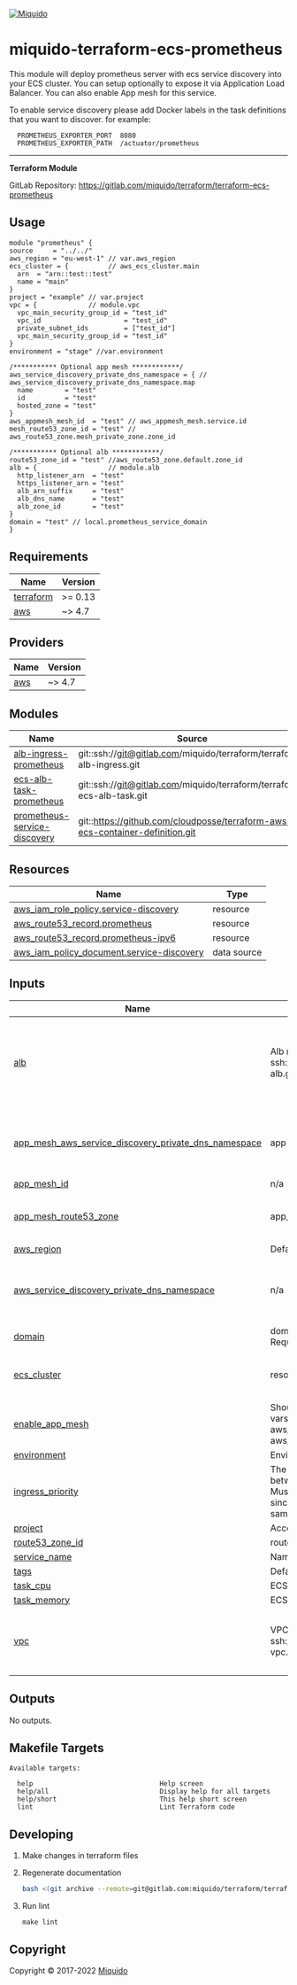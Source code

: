 <!-- This file was automatically generated by the `build-harness`. Make all changes to `README.yaml` and run `make readme` to rebuild this file. -->
[![Miquido][logo]](https://www.miquido.com/)

# miquido-terraform-ecs-prometheus
This module will deploy prometheus server with ecs service discovery into your ECS cluster.
You can setup optionally to expose it via Application Load Balancer. You can also enable App mesh for this service.

To enable service discovery please add Docker labels in the task definitions that you want to discover.
for example:
```hcl
  PROMETHEUS_EXPORTER_PORT  8080
  PROMETHEUS_EXPORTER_PATH  /actuator/prometheus
```
---
**Terraform Module**


GitLab Repository: https://gitlab.com/miquido/terraform/terraform-ecs-prometheus

## Usage

```hcl
module "prometheus" {
source     = "../../"
aws_region = "eu-west-1" // var.aws_region
ecs_cluster = {          // aws_ecs_cluster.main
  arn  = "arn::test::test"
  name = "main"
}
project = "example" // var.project
vpc = {             // module.vpc
  vpc_main_security_group_id = "test_id"
  vpc_id                     = "test_id"
  private_subnet_ids         = ["test_id"]
  vpc_main_security_group_id = "test_id"
}
environment = "stage" //var.environment

/*********** Optional app mesh ************/
aws_service_discovery_private_dns_namespace = { // aws_service_discovery_private_dns_namespace.map
  name        = "test"
  id          = "test"
  hosted_zone = "test"
}
aws_appmesh_mesh_id  = "test" // aws_appmesh_mesh.service.id
mesh_route53_zone_id = "test" // aws_route53_zone.mesh_private_zone.zone_id

/*********** Optional alb ************/
route53_zone_id = "test" //aws_route53_zone.default.zone_id
alb = {                  // module.alb
  http_listener_arn  = "test"
  https_listener_arn = "test"
  alb_arn_suffix     = "test"
  alb_dns_name       = "test"
  alb_zone_id        = "test"
}
domain = "test" // local.prometheus_service_domain
}
```
<!-- markdownlint-disable -->
## Requirements

| Name | Version |
|------|---------|
| <a name="requirement_terraform"></a> [terraform](#requirement\_terraform) | >= 0.13 |
| <a name="requirement_aws"></a> [aws](#requirement\_aws) | ~> 4.7 |

## Providers

| Name | Version |
|------|---------|
| <a name="provider_aws"></a> [aws](#provider\_aws) | ~> 4.7 |

## Modules

| Name | Source | Version |
|------|--------|---------|
| <a name="module_alb-ingress-prometheus"></a> [alb-ingress-prometheus](#module\_alb-ingress-prometheus) | git::ssh://git@gitlab.com/miquido/terraform/terraform-alb-ingress.git | 3.1.18 |
| <a name="module_ecs-alb-task-prometheus"></a> [ecs-alb-task-prometheus](#module\_ecs-alb-task-prometheus) | git::ssh://git@gitlab.com/miquido/terraform/terraform-ecs-alb-task.git | 5.6.26 |
| <a name="module_prometheus-service-discovery"></a> [prometheus-service-discovery](#module\_prometheus-service-discovery) | git::https://github.com/cloudposse/terraform-aws-ecs-container-definition.git | 0.58.1 |

## Resources

| Name | Type |
|------|------|
| [aws_iam_role_policy.service-discovery](https://registry.terraform.io/providers/hashicorp/aws/latest/docs/resources/iam_role_policy) | resource |
| [aws_route53_record.prometheus](https://registry.terraform.io/providers/hashicorp/aws/latest/docs/resources/route53_record) | resource |
| [aws_route53_record.prometheus-ipv6](https://registry.terraform.io/providers/hashicorp/aws/latest/docs/resources/route53_record) | resource |
| [aws_iam_policy_document.service-discovery](https://registry.terraform.io/providers/hashicorp/aws/latest/docs/data-sources/iam_policy_document) | data source |

## Inputs

| Name | Description | Type | Default | Required |
|------|-------------|------|---------|:--------:|
| <a name="input_alb"></a> [alb](#input\_alb) | Alb module from ssh://git@gitlab.com/miquido/terraform/terraform-alb.git | <pre>object({<br>    http_listener_arn  = string<br>    https_listener_arn = string<br>    alb_arn_suffix     = string<br>    alb_dns_name       = string<br>    alb_zone_id        = string<br>  })</pre> | `null` | no |
| <a name="input_app_mesh_aws_service_discovery_private_dns_namespace"></a> [app\_mesh\_aws\_service\_discovery\_private\_dns\_namespace](#input\_app\_mesh\_aws\_service\_discovery\_private\_dns\_namespace) | app mesh private DNS namespace | <pre>object({<br>    name        = string<br>    id          = string<br>    hosted_zone = string<br>  })</pre> | `null` | no |
| <a name="input_app_mesh_id"></a> [app\_mesh\_id](#input\_app\_mesh\_id) | n/a | `string` | `null` | no |
| <a name="input_app_mesh_route53_zone"></a> [app\_mesh\_route53\_zone](#input\_app\_mesh\_route53\_zone) | app\_mesh route zone to create service entry | <pre>object({<br>    id   = string<br>    name = string<br>  })</pre> | `null` | no |
| <a name="input_aws_region"></a> [aws\_region](#input\_aws\_region) | Default AWS Region | `string` | n/a | yes |
| <a name="input_aws_service_discovery_private_dns_namespace"></a> [aws\_service\_discovery\_private\_dns\_namespace](#input\_aws\_service\_discovery\_private\_dns\_namespace) | n/a | <pre>object({<br>    name        = string<br>    id          = string<br>    hosted_zone = string<br>  })</pre> | `null` | no |
| <a name="input_domain"></a> [domain](#input\_domain) | domain under which prometheus will be available. Required when alb is used | `string` | `null` | no |
| <a name="input_ecs_cluster"></a> [ecs\_cluster](#input\_ecs\_cluster) | resource aws\_ecs\_cluster where to deploy service | <pre>object({<br>    arn  = string<br>    name = string<br>  })</pre> | n/a | yes |
| <a name="input_enable_app_mesh"></a> [enable\_app\_mesh](#input\_enable\_app\_mesh) | Should appmesh resources be created. Required vars: aws\_service\_discovery\_private\_dns\_namespace, aws\_appmesh\_mesh\_id, mesh\_route53\_zone\_id | `bool` | `true` | no |
| <a name="input_environment"></a> [environment](#input\_environment) | Environment name | `any` | n/a | yes |
| <a name="input_ingress_priority"></a> [ingress\_priority](#input\_ingress\_priority) | The priority for the rules without authentication, between 1 and 50000 (1 being highest priority). Must be different from `authenticated_priority` since a listener can't have multiple rules with the same priority | `number` | `89` | no |
| <a name="input_project"></a> [project](#input\_project) | Account/Project Name | `string` | n/a | yes |
| <a name="input_route53_zone_id"></a> [route53\_zone\_id](#input\_route53\_zone\_id) | route id to create prometheus entry | `string` | `null` | no |
| <a name="input_service_name"></a> [service\_name](#input\_service\_name) | Name under which service will be deployed | `string` | `"prometheus"` | no |
| <a name="input_tags"></a> [tags](#input\_tags) | Default tags to apply on all created resources | `map(string)` | `{}` | no |
| <a name="input_task_cpu"></a> [task\_cpu](#input\_task\_cpu) | ECS task cpu for prometheus | `number` | `256` | no |
| <a name="input_task_memory"></a> [task\_memory](#input\_task\_memory) | ECS task memory for prometheus | `number` | `512` | no |
| <a name="input_vpc"></a> [vpc](#input\_vpc) | VPC module ssh://git@gitlab.com/miquido/terraform/terraform-vpc.git | <pre>object({<br>    vpc_main_security_group_id = string<br>    vpc_id                     = string<br>    private_subnet_ids         = list(string)<br>  })</pre> | n/a | yes |

## Outputs

No outputs.
<!-- markdownlint-restore -->
<!-- markdownlint-disable -->
## Makefile Targets
```text
Available targets:

  help                                Help screen
  help/all                            Display help for all targets
  help/short                          This help short screen
  lint                                Lint Terraform code

```
<!-- markdownlint-restore -->


## Developing

1. Make changes in terraform files

2. Regenerate documentation

    ```bash
    bash <(git archive --remote=git@gitlab.com:miquido/terraform/terraform-readme-update.git master update.sh | tar -xO)
    ```

3. Run lint

    ```
    make lint
    ```

## Copyright

Copyright © 2017-2022 [Miquido](https://miquido.com)




  [logo]: https://www.miquido.com/img/logos/logo__miquido.svg
  [website]: https://www.miquido.com/
  [gitlab]: https://gitlab.com/miquido
  [github]: https://github.com/miquido
  [bitbucket]: https://bitbucket.org/miquido

